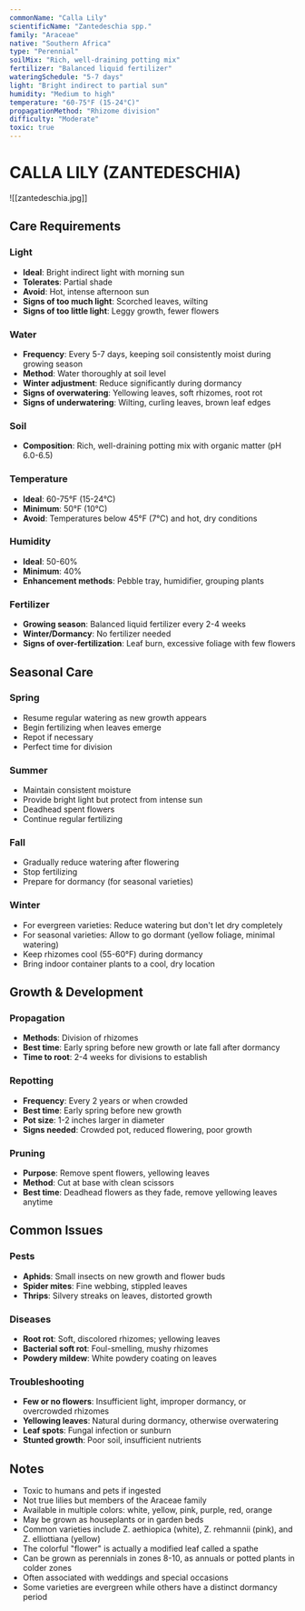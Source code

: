 ```yaml
---
commonName: "Calla Lily"
scientificName: "Zantedeschia spp."
family: "Araceae"
native: "Southern Africa"
type: "Perennial"
soilMix: "Rich, well-draining potting mix"
fertilizer: "Balanced liquid fertilizer"
wateringSchedule: "5-7 days"
light: "Bright indirect to partial sun"
humidity: "Medium to high"
temperature: "60-75°F (15-24°C)"
propagationMethod: "Rhizome division"
difficulty: "Moderate"
toxic: true
---
```


# CALLA LILY (ZANTEDESCHIA)
![[zantedeschia.jpg]]

## Care Requirements

### Light
- **Ideal**: Bright indirect light with morning sun
- **Tolerates**: Partial shade
- **Avoid**: Hot, intense afternoon sun
- **Signs of too much light**: Scorched leaves, wilting
- **Signs of too little light**: Leggy growth, fewer flowers

### Water
- **Frequency**: Every 5-7 days, keeping soil consistently moist during growing season
- **Method**: Water thoroughly at soil level
- **Winter adjustment**: Reduce significantly during dormancy
- **Signs of overwatering**: Yellowing leaves, soft rhizomes, root rot
- **Signs of underwatering**: Wilting, curling leaves, brown leaf edges

### Soil
- **Composition**: Rich, well-draining potting mix with organic matter (pH 6.0-6.5)

### Temperature
- **Ideal**: 60-75°F (15-24°C)
- **Minimum**: 50°F (10°C)
- **Avoid**: Temperatures below 45°F (7°C) and hot, dry conditions

### Humidity
- **Ideal**: 50-60%
- **Minimum**: 40%
- **Enhancement methods**: Pebble tray, humidifier, grouping plants

### Fertilizer
- **Growing season**: Balanced liquid fertilizer every 2-4 weeks
- **Winter/Dormancy**: No fertilizer needed
- **Signs of over-fertilization**: Leaf burn, excessive foliage with few flowers

## Seasonal Care

### Spring
- Resume regular watering as new growth appears
- Begin fertilizing when leaves emerge
- Repot if necessary
- Perfect time for division

### Summer
- Maintain consistent moisture
- Provide bright light but protect from intense sun
- Deadhead spent flowers
- Continue regular fertilizing

### Fall
- Gradually reduce watering after flowering
- Stop fertilizing
- Prepare for dormancy (for seasonal varieties)

### Winter
- For evergreen varieties: Reduce watering but don't let dry completely
- For seasonal varieties: Allow to go dormant (yellow foliage, minimal watering)
- Keep rhizomes cool (55-60°F) during dormancy
- Bring indoor container plants to a cool, dry location

## Growth & Development

### Propagation
- **Methods**: Division of rhizomes
- **Best time**: Early spring before new growth or late fall after dormancy
- **Time to root**: 2-4 weeks for divisions to establish

### Repotting
- **Frequency**: Every 2 years or when crowded
- **Best time**: Early spring before new growth
- **Pot size**: 1-2 inches larger in diameter
- **Signs needed**: Crowded pot, reduced flowering, poor growth

### Pruning
- **Purpose**: Remove spent flowers, yellowing leaves
- **Method**: Cut at base with clean scissors
- **Best time**: Deadhead flowers as they fade, remove yellowing leaves anytime

## Common Issues

### Pests
- **Aphids**: Small insects on new growth and flower buds
- **Spider mites**: Fine webbing, stippled leaves
- **Thrips**: Silvery streaks on leaves, distorted growth

### Diseases
- **Root rot**: Soft, discolored rhizomes; yellowing leaves
- **Bacterial soft rot**: Foul-smelling, mushy rhizomes
- **Powdery mildew**: White powdery coating on leaves

### Troubleshooting
- **Few or no flowers**: Insufficient light, improper dormancy, or overcrowded rhizomes
- **Yellowing leaves**: Natural during dormancy, otherwise overwatering
- **Leaf spots**: Fungal infection or sunburn
- **Stunted growth**: Poor soil, insufficient nutrients

## Notes
- Toxic to humans and pets if ingested
- Not true lilies but members of the Araceae family
- Available in multiple colors: white, yellow, pink, purple, red, orange
- May be grown as houseplants or in garden beds
- Common varieties include Z. aethiopica (white), Z. rehmannii (pink), and Z. elliottiana (yellow)
- The colorful "flower" is actually a modified leaf called a spathe
- Can be grown as perennials in zones 8-10, as annuals or potted plants in colder zones
- Often associated with weddings and special occasions
- Some varieties are evergreen while others have a distinct dormancy period